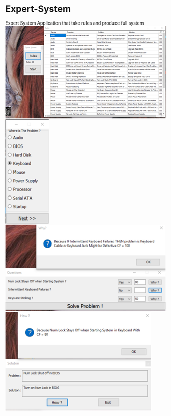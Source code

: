 # Expert-System
Expert System Application that take rules and produce full system
![Preview](Preview/Sketch1.png)
![Preview](Preview/Sketch2.png)
![Preview](Preview/Sketch3.png)
![Preview](Preview/Sketch4.png)
